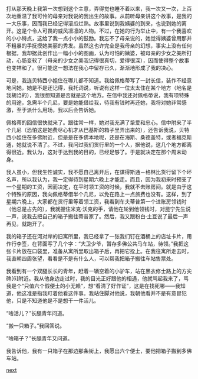 
打从那天晚上我第一次想到这个主意，弄得觉也睡不着以来，我一次又一次，上百次地重温了我可怜的母亲对我说的我出生的故事。从前听母亲讲这个故事，是我的一大乐事，因而我已经记得滚瓜烂熟。故事里说到我姨婆的到来，也说到她的离开。这是个令人可畏的威风凛凛的人物。不过，在她的行为举止中，有一个我喜欢的小小特点，这给了我一点小小的鼓励。我忘不了母亲说的，她觉得姨婆曾用那并不粗暴的手抚摸她美丽的秀发。虽然这也许完全是我母亲的幻想，事实上没有任何根据，我却据此创作出一幅小小的图画，认为可怕的姨婆，被母亲的少女之美所打动，心肠变软了（母亲的少女之美我记得很真切，爱得很深），因而使得整个故事也变祥和了。很可能这一想法在我心中留存已久，渐渐地形成了我的决心。

可是，我连贝特西小姐住在哪儿都不知道。我给佩格蒂写了一封长信，装作不经意地问她，她是不是还记得，我托词说，听说有这样一位太太住在某个地方（地名是我胡诌的），我很想知道是否就是这个地方。在信中我还对佩格蒂说，我有项特殊的用途，急需半个几尼，要是她能借给我，待我有钱时再还她，我将对她非常感激，至于派什么用场，我以后会告诉她。

佩格蒂的回信很快就来了。跟往常一样，她对我充满了挚爱和忠心。信中附来了半个几尼（恐怕这是她费尽心机才从巴基斯的箱子里弄出来的），还告诉我说，贝特西小姐住在多佛附近，但是是在多佛本地呢，还是在海斯、桑德盖特，或者福克斯通，她就说不清了。不过，我问过我们货行里的一个人，据他说，这几个地方都离得很近。我认为，这对于达到我的目的，已经足够了。于是就决定在那个周末动身。

我人虽小，但我生性诚实，我不愿自己离开后，在谋得斯通－格林比货行留下个坏名声，所以我认为，我一定得待到星期六晚上才能走。而且，因为我初来时预支了一个星期的工资，因而决定，在平时领工资的时候，我就不去账房间。就是由于这个特殊的原因，我向佩格蒂借半个几尼，以免在路上一点旅费也没有。这样，到了星期六晚上，大家都在货行里等着领工资，我看到车夫蒂普第一个进账房领钱时（他总是占先的），我就握住米克·沃克的手，请他在轮到他领钱时，对昆宁先生说一声，说我去把自己的箱子搬往蒂普家了。然后，我又跟粉白·土豆说了最后一声再见，就跑开了。

我的箱子还在河对岸的旧寓所里，我已经拿了一张我们钉在酒桶上的店址卡片，用作行李签，在背面写了几个字：“大卫少爷，暂存多佛公共马车站，待领。”我把这张卡片放在口袋里，准备从寓所里取出箱子后，再把它拴上。在我往寓所走去时，我直朝四周张望，看看是不是有什么人，可以帮我把箱子搬往车站售票处。

我看到有一个双腿长长的青年，赶着一辆空着的小驴车，站在黑衣修士路上的方尖碑[6]附近。我从他身边走过时，我的目光正好跟他的相遇，他就骂起我来了，骂我是个“只值六个假便士的小无赖”，想“看清了好作证”，这是在找死哪——我知道，他这准是指我盯着他看这件事。我站住脚对他说，我朝他看并不是有意冒犯他，只是不知道他是不是想干一件活儿。

“啥活儿？”长腿青年问道。

“搬一只箱子。”我回答说。

“啥箱子？”长腿青年又问道。

我告诉他，我有一只箱子在那边那条街上，我愿出六个便士，要他把箱子搬到多佛车站。

[next](page167)